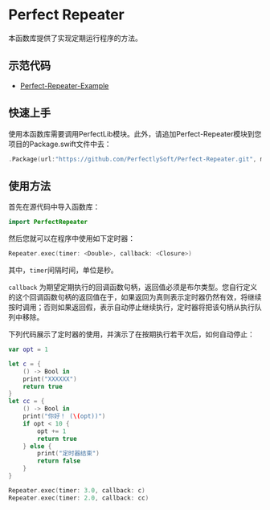 # Perfect Repeater

本函数库提供了实现定期运行程序的方法。

## 示范代码

* [Perfect-Repeater-Example](https://github.com/PerfectExamples/Perfect-Repeater-Demo)

## 快速上手

使用本函数库需要调用PerfectLib模块。此外，请追加Perfect-Repeater模块到您项目的Package.swift文件中去：

``` swift
.Package(url:"https://github.com/PerfectlySoft/Perfect-Repeater.git", majorVersion: 1)
```

## 使用方法

首先在源代码中导入函数库：

``` swift
import PerfectRepeater
```

然后您就可以在程序中使用如下定时器：

``` swift
Repeater.exec(timer: <Double>, callback: <Closure>)
```

其中，`timer`间隔时间，单位是秒。

`callback` 为期望定期执行的回调函数句柄，返回值必须是布尔类型。您自行定义的这个回调函数句柄的返回值在于，如果返回为真则表示定时器仍然有效，将继续按时调用；否则如果返回假，表示自动停止继续执行，定时器将把该句柄从执行队列中移除。

下列代码展示了定时器的使用，并演示了在按期执行若干次后，如何自动停止：

``` swift
var opt = 1

let c = {
	() -> Bool in
	print("XXXXXX")
	return true
}
let cc = {
	() -> Bool in
	print("你好！ (\(opt))")
	if opt < 10 {
		opt += 1
		return true
	} else {
		print("定时器结束")
		return false
	}
}

Repeater.exec(timer: 3.0, callback: c)
Repeater.exec(timer: 2.0, callback: cc)
```